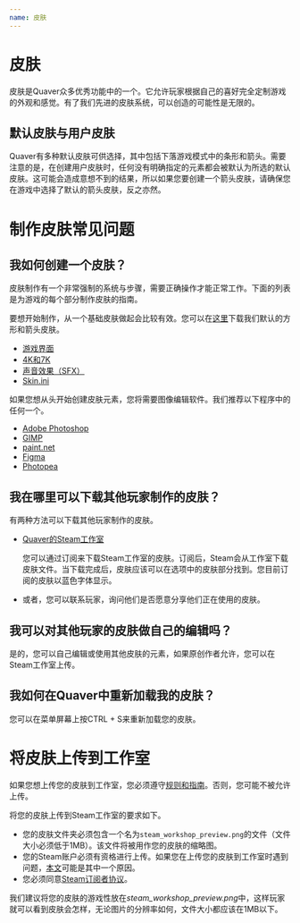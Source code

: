 ```yaml
---
name: 皮肤
---
```


# 皮肤

皮肤是Quaver众多优秀功能中的一个。它允许玩家根据自己的喜好完全定制游戏的外观和感觉。有了我们先进的皮肤系统，可以创造的可能性是无限的。

## 默认皮肤与用户皮肤

Quaver有多种默认皮肤可供选择，其中包括下落游戏模式中的条形和箭头。需要注意的是，在创建用户皮肤时，任何没有明确指定的元素都会被默认为所选的默认皮肤。这可能会造成意想不到的结果，所以如果您要创建一个箭头皮肤，请确保您在游戏中选择了默认的箭头皮肤，反之亦然。

# 制作皮肤常见问题

## 我如何创建一个皮肤？

皮肤制作有一个非常强制的系统与步骤，需要正确操作才能正常工作。下面的列表是为游戏的每个部分制作皮肤的指南。

要想开始制作，从一个基础皮肤做起会比较有效。您可以在[这里](https://steamcommunity.com/id/janko5/myworkshopfiles/?appid=980610)下载我们默认的方形和箭头皮肤。

* [游戏界面](/docs/Skins/Interface)
* [4K和7K](/docs/Skins/Keys)
* [声音效果（SFX）](/docs/Skins/SFX)
* [Skin.ini](/docs/Skins/Skin.ini)

如果您想从头开始创建皮肤元素，您将需要图像编辑软件。我们推荐以下程序中的任何一个。

   - [Adobe Photoshop](https://www.adobe.com/products/photoshop.html?promoid=PC1PQQ5T&mv=other)
   - [GIMP](https://www.gimp.org)
   - [paint.net](https://www.getpaint.net/index.html)
   - [Figma](https://www.figma.com/login)
   - [Photopea](https://www.photopea.com)


## 我在哪里可以下载其他玩家制作的皮肤？

有两种方法可以下载其他玩家制作的皮肤。

* [Quaver的Steam工作室](https://steamcommunity.com/app/980610/workshop/)
  
  您可以通过订阅来下载Steam工作室的皮肤。订阅后，Steam会从工作室下载皮肤文件。当下载完成后，皮肤应该可以在选项中的皮肤部分找到。您目前订阅的皮肤以蓝色字体显示。

* 或者，您可以联系玩家，询问他们是否愿意分享他们正在使用的皮肤。


## 我可以对其他玩家的皮肤做自己的编辑吗？
是的，您可以自己编辑或使用其他皮肤的元素，如果原创作者允许，您可以在Steam工作室上传。


## 我如何在Quaver中重新加载我的皮肤？
您可以在菜单屏幕上按CTRL + S来重新加载您的皮肤。


# 将皮肤上传到工作室

如果您想上传您的皮肤到工作室，您必须遵守[规则和指南](https://support.steampowered.com/kb_article.php?ref=4045-USHJ-3810)。否则，您可能不被允许上传。

将您的皮肤上传到Steam工作室的要求如下。

- 您的皮肤文件夹必须包含一个名为`steam_workshop_preview.png`的文件（文件大小必须低于1MB）。该文件将被用作您的皮肤的缩略图。
- 您的Steam账户必须有资格进行上传。如果您在上传您的皮肤到工作室时遇到问题，[本文](https://support.steampowered.com/kb_article.php?ref=3330-iagk-7663)可能是其中一个原因。
- 您必须同意[Steam订阅者协议](https://store.steampowered.com/subscriber_agreement/)。

我们建议将您的皮肤的游戏性放在*steam_workshop_preview.png*中，这样玩家就可以看到皮肤会怎样，无论图片的分辨率如何，文件大小都应该在1MB以下。
